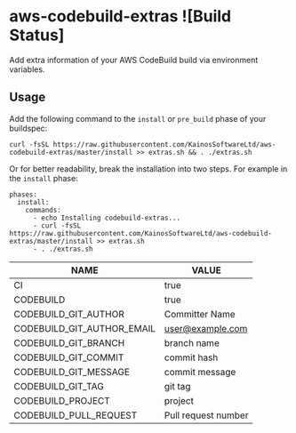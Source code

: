 # aws-codebuild-extras ![Build Status]
Add extra information of your AWS CodeBuild build via environment variables.

## Usage

Add the following command to the `install` or `pre_build` phase of your buildspec:

    curl -fsSL https://raw.githubusercontent.com/KainosSoftwareLtd/aws-codebuild-extras/master/install >> extras.sh && . ./extras.sh

Or for better readability, break the installation into two steps.
For example in the `install` phase:
```
phases:
  install:
    commands:
      - echo Installing codebuild-extras...
      - curl -fsSL https://raw.githubusercontent.com/KainosSoftwareLtd/aws-codebuild-extras/master/install >> extras.sh
      - . ./extras.sh
```
|NAME|VALUE
|---|---|
|CI|true|
|CODEBUILD|true|
|CODEBUILD_GIT_AUTHOR|Committer Name|
|CODEBUILD_GIT_AUTHOR_EMAIL|user@example.com|
|CODEBUILD_GIT_BRANCH|branch name|
|CODEBUILD_GIT_COMMIT|commit hash|
|CODEBUILD_GIT_MESSAGE|commit message|
|CODEBUILD_GIT_TAG|git tag|
|CODEBUILD_PROJECT|project|
|CODEBUILD_PULL_REQUEST|Pull request number|
